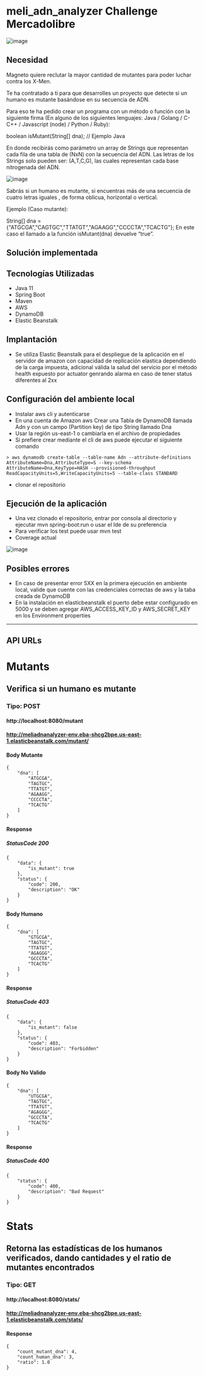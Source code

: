 # meli_adn_analyzer Challenge Mercadolibre

![image](https://user-images.githubusercontent.com/1218391/165114364-daa70bac-0588-4dfe-a30a-5d6aa2df4ab9.png)

## __Necesidad__
Magneto quiere reclutar la mayor cantidad de mutantes para poder luchar contra los X-Men.

Te ha contratado a ti para que desarrolles un proyecto que detecte si un humano es mutante basándose en su secuencia de ADN.

Para eso te ha pedido crear un programa con un método o función con la siguiente firma (En alguno de los siguientes lenguajes: Java / Golang / C-C++ / Javascript (node) / Python / Ruby):

boolean isMutant(String[] dna); // Ejemplo Java

En donde recibirás como parámetro un array de Strings que representan cada fila de una tabla de (NxN) con la secuencia del ADN. Las letras de los Strings solo pueden ser: (A,T,C,G), las cuales representan cada base nitrogenada del ADN.

![image](https://user-images.githubusercontent.com/1218391/165114043-2ad06caf-6a6a-4703-9e8a-00e746acfa5d.png)

Sabrás si un humano es mutante, si encuentras más de una secuencia de cuatro letras iguales , de forma oblicua, horizontal o vertical.

Ejemplo (Caso mutante):

String[] dna = {"ATGCGA","CAGTGC","TTATGT","AGAAGG","CCCCTA","TCACTG"}; En este caso el llamado a la función isMutant(dna) devuelve “true”.


## __Solución implementada__

## __Tecnologías Utilizadas__
- Java 11
- Spring Boot
- Maven
- AWS
- DynamoDB
- Elastic Beanstalk

## __Implantación__

- Se utiliza Elastic Beanstalk para el despliegue de la aplicación en el servidor de amazon con capacidad de replicación elastica dependiendo de la carga impuesta, adicional válida la salud del servicio por el método health expuesto por actuator genrando alarma en caso de tener status diferentes al 2xx

## __Configuración del ambiente local__
- Instalar aws cli y autenticarse
- En una cuenta de Amazon aws Crear una Tabla de DynamoDB llamada Adn y con un campo (Partition key) de tipo String llamado Dna
- Usar la región us-east-1 o cambiarla en el archivo de propiedades
- Si prefiere crear mediante el cli de aws puede ejecutar el siguiente comando
```
> aws dynamodb create-table --table-name Adn --attribute-definitions AttributeName=Dna,AttributeType=S --key-schema AttributeName=Dna,KeyType=HASH --provisioned-throughput ReadCapacityUnits=5,WriteCapacityUnits=5 --table-class STANDARD
```
- clonar el repositorio 

## __Ejecución de la aplicación__
- Una vez clonado el repositorio, entrar por consola al directorio y ejecutar mvn spring-boot:run o usar el Ide de su preferencia
- Para verificar los test puede usar mvn test
- Coverage actual

![image](https://user-images.githubusercontent.com/1218391/165122867-54191728-340c-43d2-8f0e-7fe85ada16f5.png)

## __Posibles errores__

- En caso de presentar error 5XX en la primera ejecución en ambiente local, valide que cuente con las credenciales correctas de aws y la taba creada de DynamoDB
- En la instalación en elasticbeanstalk el puerto debe estar configurado en 5000 y se deben agregar AWS_ACCESS_KEY_ID y AWS_SECRET_KEY en los Environment properties
---

## __API URLs__
# Mutants 
## Verifica si un humano es mutante
### Tipo: POST
#### http://localhost:8080/mutant
#### http://meliadnanalyzer-env.eba-shcg2bpe.us-east-1.elasticbeanstalk.com/mutant/

#### Body Mutante
```
{
    "dna": [
        "ATGCGA",
        "TAGTGC",
        "TTATGT",
        "AGAAGG",
        "CCCCTA",
        "TCACTG"
    ]
}
```
#### Response
##### StatusCode 200
``` 
{
    "data": {
        "is_mutant": true
    },
    "status": {
        "code": 200,
        "description": "OK"
    }
} 
```

#### Body Humano
```
{
    "dna": [
        "GTGCGA",
        "TAGTGC",
        "TTATGT",
        "AGAGGG",
        "GCCCTA",
        "TCACTG"
    ]
}
```
#### Response
##### StatusCode 403
``` 
{
    "data": {
        "is_mutant": false
    },
    "status": {
        "code": 403,
        "description": "Forbidden"
    }
}
```

#### Body No Valido
```
{
    "dna": [
        "UTGCGA",
        "TAGTGC",
        "TTATGT",
        "AGAGGG",
        "GCCCTA",
        "TCACTG"
    ]
}
```
#### Response
##### StatusCode 400
``` 
{
    "status": {
        "code": 400,
        "description": "Bad Request"
    }
}
```

# Stats
## Retorna las estadísticas de los humanos verificados, dando cantidades y el ratio de mutantes encontrados
### Tipo: GET
#### http://localhost:8080/stats/
#### http://meliadnanalyzer-env.eba-shcg2bpe.us-east-1.elasticbeanstalk.com/stats/

#### Response
``` 
{
    "count_mutant_dna": 4,
    "count_human_dna": 3,
    "ratio": 1.0
}

